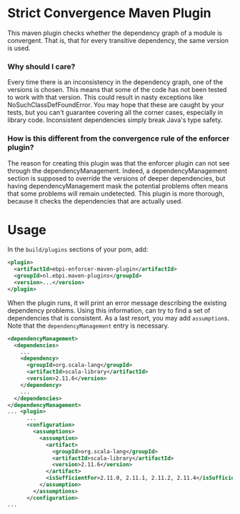 # Strict Convergence Maven Plugin

This maven plugin checks whether the dependency graph of a module is convergent.
That is, that for every transitive dependency, the same version is used.

### Why should I care?

Every time there is an inconsistency in the dependency graph, one of the versions is chosen.
This means that some of the code has not been tested to work with that version.
This could result in nasty exceptions like NoSuchClassDefFoundError.
You may hope that these are caught by your tests, but you can't guarantee covering all the corner cases, especially in library code.
Inconsistent dependencies simply break Java's type safety.

### How is this different from the convergence rule of the enforcer plugin?

The reason for creating this plugin was that the enforcer plugin can not see through the dependencyManagement.
Indeed, a dependencyManagement section is supposed to override the versions of deeper dependencies, but having dependencyManagement mask the potential problems often means that some problems will remain undetected.
This plugin is more thorough, because it checks the dependencies that are actually used.

# Usage

In the `build/plugins` sections of your pom, add:

```xml
<plugin>
  <artifactId>ebpi-enforcer-maven-plugin</artifactId>
  <groupId>nl.ebpi.maven-plugins</groupId>
  <version>...</version>
</plugin>
```

When the plugin runs, it will print an error message describing the existing dependency problems.
Using this information, can try to find a set of dependencies that is consistent.
As a last resort, you may add `assumption`s.
Note that the `dependencyManagement` entry is necessary.

```xml
<dependencyManagement>
  <dependencies>
    ...
    <dependency>
      <groupId>org.scala-lang</groupId>
      <artifactId>scala-library</artifactId>
      <version>2.11.6</version>
    </dependency>
    ...
  </dependencies>
</dependencyManagement>
... <plugin>
      ...
      <configuration>
        <assumptions>
          <assumption>
            <artifact>
              <groupId>org.scala-lang</groupId>
              <artifactId>scala-library</artifactId>
              <version>2.11.6</version>
            </artifact>
            <isSufficientFor>2.11.0, 2.11.1, 2.11.2, 2.11.4</isSufficientFor>
          </assumption>
        </assumptions>
      </configuration>
...
```
